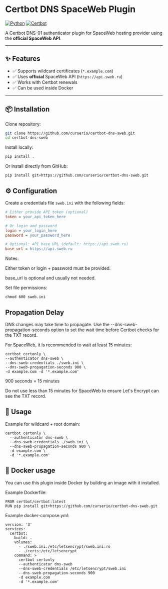 # Certbot DNS SpaceWeb Plugin

[![Python](https://img.shields.io/badge/python-3.8%2B-blue)]()
[![Certbot](https://img.shields.io/badge/certbot-compatible-brightgreen)]()

A Certbot DNS-01 authenticator plugin for SpaceWeb hosting provider using the **official SpaceWeb API**.

---

## ✨ Features
- ✅ Supports wildcard certificates (`*.example.com`)
- ✅ Uses **official** SpaceWeb API (`https://api.sweb.ru`)
- ✅ Works with Certbot renewals
- ✅ Can be used inside Docker

---

## 📦 Installation

Clone repository:

```bash
git clone https://github.com/curserio/certbot-dns-sweb.git
cd certbot-dns-sweb
```

Install locally:

```bash
pip install .
```

Or install directly from GitHub:

```
pip install git+https://github.com/curserio/certbot-dns-sweb.git
```

## ⚙️ Configuration

Create a credentials file `sweb.ini` with the following fields:

```ini
# Either provide API token (optional)
token = your_api_token_here

# Or login and password
login = your_login_here
password = your_password_here

# Optional: API base URL (default: https://api.sweb.ru)
base_url = https://api.sweb.ru
```

Notes:

Either token or login + password must be provided.

base_url is optional and usually not needed.

Set file permissions:

```
chmod 600 sweb.ini
```

## Propagation Delay

DNS changes may take time to propagate. Use the --dns-sweb-propagation-seconds option to set the wait time before Certbot checks for the TXT record.

For SpaceWeb, it is recommended to wait at least 15 minutes:

```
certbot certonly \
--authenticator dns-sweb \
--dns-sweb-credentials ./sweb.ini \
--dns-sweb-propagation-seconds 900 \
-d example.com -d '*.example.com'
```

900 seconds = 15 minutes

Do not use less than 15 minutes for SpaceWeb to ensure Let's Encrypt can see the TXT record.

## 🚀 Usage

Example for wildcard + root domain:

```
certbot certonly \
  --authenticator dns-sweb \
  --dns-sweb-credentials ./sweb.ini \
  --dns-sweb-propagation-seconds 900 \
  -d example.com \
  -d '*.example.com'
```

## 🐳 Docker usage

You can use this plugin inside Docker by building an image with it installed.

Example Dockerfile:

```
FROM certbot/certbot:latest
RUN pip install git+https://github.com/curserio/certbot-dns-sweb.git
```

Example docker-compose.yml:

```
version: '3'
services:
  certbot:
    build: .
    volumes:
      - ./sweb.ini:/etc/letsencrypt/sweb.ini:ro
      - ./certs:/etc/letsencrypt
    command: >
      certbot certonly
      --authenticator dns-sweb
      --dns-sweb-credentials /etc/letsencrypt/sweb.ini
      --dns-sweb-propagation-seconds 900
      -d example.com
      -d '*.example.com'
```
